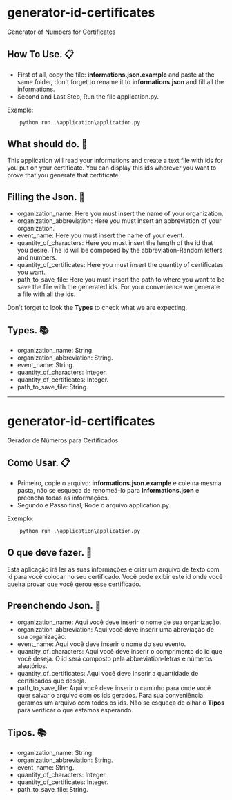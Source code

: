 # generator-id-certificates
Generator of Numbers for Certificates

## How To Use. :clipboard:

- First of all, copy the file: **informations.json.example** and paste at the same folder, don't forget to rename it to **informations.json**  and fill all the informations.
- Second and Last Step, Run the file application.py.

Example:
```python
    python run .\application\application.py
```

## What should do. :confetti_ball:

This application will read your informations and create a text file with ids for you put on your certificate. You can display this ids wherever you want to prove that you generate that certificate.

## Filling the Json. :pencil:

- organization_name: Here you must insert the name of your organization.
- organization_abbreviation: Here you must insert an abbreviation of your organization.
- event_name: Here you must insert the name of your event.
- quantity_of_characters: Here you must insert the length of the id that you desire. The id will be composed by the abbreviation-Random letters and numbers.
- quantity_of_certificates: Here you must insert the quantity of certificates you want.
- path_to_save_file: Here you must insert the path to where you want to be save the file with the generated ids. For your convenience we generate a file with all the ids.

Don't forget to look the **Types** to check what we are expecting.

## Types. :books:

- organization_name: String.
- organization_abbreviation: String.
- event_name: String.
- quantity_of_characters: Integer.
- quantity_of_certificates: Integer.
- path_to_save_file: String.

--------------
# generator-id-certificates
Gerador de Números para Certificados

## Como Usar. :clipboard:

- Primeiro, copie o arquivo: **informations.json.example** e cole na mesma pasta, não se esqueça de renomeá-lo para **informations.json** e preencha todas as informações.
- Segundo e Passo final, Rode o arquivo application.py.

Exemplo:
```python
    python run .\application\application.py
```

## O que deve fazer. :confetti_ball:

Esta aplicação irá ler as suas informações e criar um arquivo de texto com id para você colocar no seu certificado. Você pode exibir este id onde você queira provar que você gerou esse certificado.

## Preenchendo Json. :pencil:

- organization_name: Aqui você deve inserir o nome de sua organização.
- organization_abbreviation: Aqui você deve inserir uma abreviação de sua organização.
- event_name: Aqui você deve inserir o nome do seu evento.
- quantity_of_characters: Aqui você deve inserir o comprimento do id que você deseja. O id será composto pela abbreviation-letras e números aleatórios.
- quantity_of_certificates: Aqui você deve inserir a quantidade de certificados que deseja.
- path_to_save_file: Aqui você deve inserir o caminho para onde você quer salvar o arquivo com os ids gerados. Para sua conveniência geramos um arquivo com todos os ids.
Não se esqueça de olhar o **Tipos** para verificar o que estamos esperando.

## Tipos. :books:

- organization_name: String.
- organization_abbreviation: String.
- event_name: String.
- quantity_of_characters: Integer.
- quantity_of_certificates: Integer.
- path_to_save_file: String.

